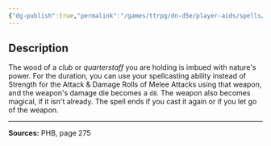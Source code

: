 ```yaml
---
{"dg-publish":true,"permalink":"/games/ttrpg/dn-d5e/player-aids/spells/cantrips/shillelagh/","tags":["TTRPG/DND/5e","verbal","somatic","material","damage","buff"]}
---
```



## Description
The wood of a *club* or *quarterstaff* you are holding is imbued with nature's power.
For the duration, you can use your spellcasting ability instead of Strength for the Attack &amp; Damage Rolls of Melee Attacks using that weapon, and the weapon's damage die becomes a `d8`.
The weapon also becomes magical, if it isn't already.
The spell ends if you cast it again or if you let go of the weapon.

---

**Sources:** PHB, page 275

